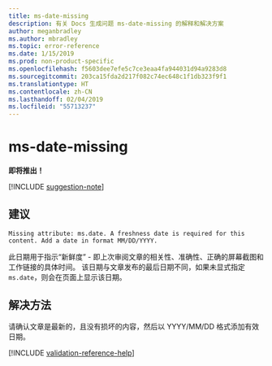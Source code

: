 ```yaml
---
title: ms-date-missing
description: 有关 Docs 生成问题 ms-date-missing 的解释和解决方案
author: meganbradley
ms.author: mbradley
ms.topic: error-reference
ms.date: 1/15/2019
ms.prod: non-product-specific
ms.openlocfilehash: f5603dee7efe5c7ce3eaa4fa944031d94a9283d8
ms.sourcegitcommit: 203ca15fda2d217f082c74ec648c1f1db323f9f1
ms.translationtype: HT
ms.contentlocale: zh-CN
ms.lasthandoff: 02/04/2019
ms.locfileid: "55713237"
---
```

# <a name="ms-date-missing"></a>ms-date-missing

**即将推出！**

[!INCLUDE [suggestion-note](includes/suggestion-note.md)]

## <a name="suggestion"></a>建议

`Missing attribute: ms.date. A freshness date is required for this content. Add a date in format MM/DD/YYYY.`

此日期用于指示“新鲜度” - 即上次审阅文章的相关性、准确性、正确的屏幕截图和工作链接的具体时间。 该日期与文章发布的最后日期不同，如果未显式指定 `ms.date`，则会在页面上显示该日期。

## <a name="resolution"></a>解决方法

请确认文章是最新的，且没有损坏的内容，然后以 YYYY/MM/DD 格式添加有效日期。

<!--make sure to add this file to your includes folder and verify the path-->
[!INCLUDE [validation-reference-help](includes/validation-reference-help.md)]
